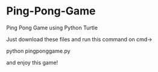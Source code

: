 # Ping-Pong-Game
Ping Pong Game using Python Turtle

Just download these files and run this command on cmd->

python pingponggame.py 

and enjoy this game! 


